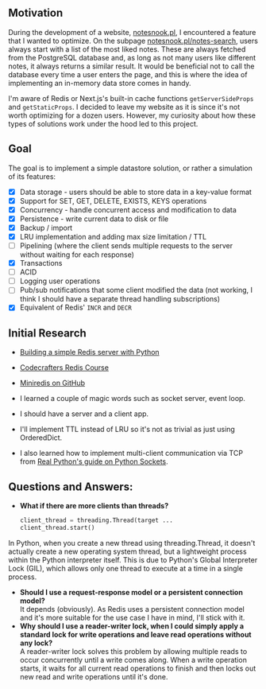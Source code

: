## Motivation
During the development of a website, [notesnook.pl](https://www.notesnook.pl), I encountered a feature that I wanted to optimize. On the subpage [notesnook.pl/notes-search](https://www.notesnook.pl/notes-search), users always start with a list of the most liked notes. These are always fetched from the PostgreSQL database and, as long as not many users like different notes, it always returns a similar result. It would be beneficial not to call the database every time a user enters the page, and this is where the idea of implementing an in-memory data store comes in handy. 

I'm aware of Redis or Next.js's built-in cache functions `getServerSideProps` and `getStaticProps`. I decided to leave my website as it is since it's not worth optimizing for a dozen users. However, my curiosity about how these types of solutions work under the hood led to this project.

## Goal  
The goal is to implement a simple datastore solution, or rather a simulation of its features:
- [x] Data storage - users should be able to store data in a key-value format
- [x] Support for SET, GET, DELETE, EXISTS, KEYS operations
- [x] Concurrency - handle concurrent access and modification to data
- [x] Persistence - write current data to disk or file
- [x] Backup / import
- [x] LRU implementation and adding max size limitation / TTL
- [ ] Pipelining (where the client sends multiple requests to the server without waiting for each response) 
- [x] Transactions
- [ ] ACID
- [ ] Logging user operations
- [ ] Pub/sub notifications that some client modified the data (not working, I think I should have a separate thread handling subscriptions)
- [x] Equivalent of Redis' `INCR` and `DECR`

## Initial Research
- [Building a simple Redis server with Python](https://charlesleifer.com/blog/building-a-simple-redis-server-with-python/)
- [Codecrafters Redis Course](https://app.codecrafters.io/courses/redis/overview)
- [Miniredis on GitHub](https://github.com/rcarmo/miniredis)

- I learned a couple of magic words such as socket server, event loop. 
- I should have a server and a client app. 
- I'll implement TTL instead of LRU so it's not as trivial as just using OrderedDict. 
- I also learned how to implement multi-client communication via TCP from [Real Python's guide on Python Sockets](https://realpython.com/python-sockets/).

## Questions and Answers:
- **What if there are more clients than threads?**
  ```python
  client_thread = threading.Thread(target ...
  client_thread.start()
  ```
In Python, when you create a new thread using threading.Thread, it doesn't actually create a new operating system thread, but a lightweight process within the Python interpreter itself. This is due to Python's Global Interpreter Lock (GIL), which allows only one thread to execute at a time in a single process.

- **Should I use a request-response model or a persistent connection model?** <br>
  It depends (obviously). As Redis uses a persistent connection model and it's more suitable for the use case I have in mind, I'll stick with it.  <br>
- **Why should I use a reader-writer lock, when I could simply apply a standard lock for write operations and leave read operations without any lock?** <br>
 A reader-writer lock solves this problem by allowing multiple reads to occur concurrently until a write comes along. When a write operation starts, it waits for all current read operations to finish and then locks out new read and write operations until it's done.
